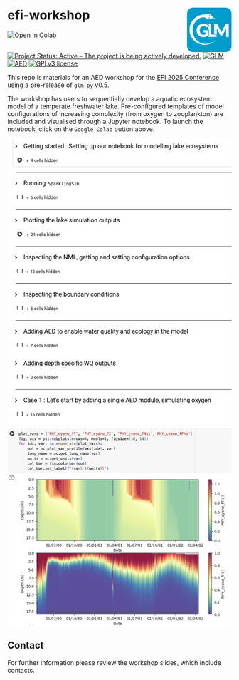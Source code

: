 # efi-workshop  <img src="https://raw.githubusercontent.com/AquaticEcoDynamics/efi-workshop/main/media/glmpy_logo.png" align="right" height="100" />

<a target="_blank" href="https://colab.research.google.com/github/AquaticEcoDynamics/efi-workshop/blob/main/efi-workshop.ipynb">
  <img src="https://colab.research.google.com/assets/colab-badge.svg" alt="Open In Colab"/>
</a>

[![Project Status: Active – The project is being actively developed.](https://www.repostatus.org/badges/latest/active.svg)](https://www.repostatus.org/#active)
[![GLM](https://img.shields.io/badge/GLM-3.3.3-yellow)](https://github.com/AquaticEcoDynamics/glm-aed)
[![AED](https://img.shields.io/badge/AED-2.4.3-orange)](https://aquatic.science.uwa.edu.au/research/models/AED/quickstart.html)
[![GPLv3 license](https://img.shields.io/badge/License-GPLv3-blue.svg)](http://perso.crans.org/besson/LICENSE.html)

This repo is materials for an AED workshop for the [EFI 2025 Conference](https://ecoforecast.org/efi-2025-conference/) using a pre-release of `glm-py` v0.5. 

The workshop has users to sequentially develop a aquatic ecosystem model of a temperate freshwater lake. Pre-configured templates of model configurations of increasing complexity (from oxygen to zooplankton) are included and visualised through a Jupyter notebook. To launch the notebook, click on the `Google Colab` button above.

![image](media/glmpy_image1.png)
![image](media/glmpy_image2.png)

## Contact

For further information please review the workshop slides, which include contacts.
